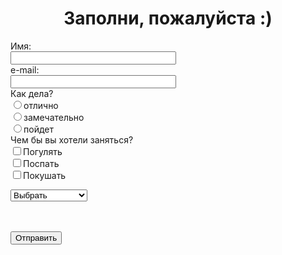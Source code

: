 <html>
<head>
<title>Form_1</title>
</head>
<body>
<h1 align="center">Заполни, пожалуйста :)</h1>
<form action="katyurku@gmail.com" method="post">
Имя: <br>
<input type="text"
name="name" size=30><br>
e-mail: <br>
<input type="text"
name="e-mail" size=30><br>
Как дела? <br>
<input type="radio"
name="group" value=" ">отлично <br>
<input type="radio"
name="group" value=" ">замечательно<br>
<input type="radio"
name="group" value=" ">пойдет<br>
Чем бы вы хотели заняться?<br>
<input type="checkbox"
name="group" value=" ">Погулять<br>
<input type="checkbox"
name="group" value=" ">Поспать<br>
<input type="checkbox"
name="group" value=" ">Покушать<br>
<p><select name="browsers">
<option selected>
Выбрать
<option> Слушаю музыку </option>
<option> Лежу </option>
<option> Кушаю </option>
 </select></p> <br>
 <br>
<input type="submit"
value="Отправить">
</form>

